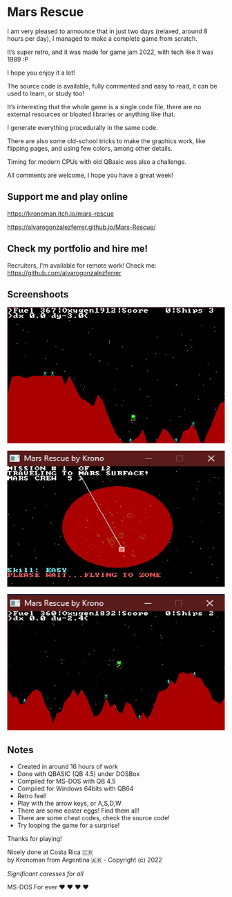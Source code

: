 # Mars Rescue

I am very pleased to announce that in just two days (relaxed, around 8 hours per day), I managed to make a complete game from scratch.

It’s super retro, and it was made for game jam 2022, with tech like it was 1989 :P

I hope you enjoy it a lot!

The source code is available, fully commented and easy to read, it can be used to learn, or study too!

It’s interesting that the whole game is a single code file, there are no external resources or bloated libraries or anything like that.

I generate everything procedurally in the same code.

There are also some old-school tricks to make the graphics work, like flipping pages, and using few colors, among other details.

Timing for modern CPUs with old QBasic was also a challenge.

All comments are welcome, I hope you have a great week!

## Support me and play online

https://kronoman.itch.io/mars-rescue

https://alvarogonzalezferrer.github.io/Mars-Rescue/

## Check my portfolio and hire me!

Recruiters, I'm available for remote work! Check me: https://github.com/alvarogonzalezferrer

## Screenshoots

![Screenshoot](/docs/01.jpg)

![Screenshoot](/docs/02.jpg)

![Screenshoot](/docs/03.jpg)

## Notes

- Created in around 16 hours of work
- Done with QBASIC (QB 4.5) under DOSBox
- Compiled for MS-DOS with QB 4.5
- Compiled for Windows 64bits with QB64 
- Retro feel!
- Play with the arrow keys, or A,S,D,W
- There are some easter eggs! Find them all!
- There are some cheat codes, check the source code!
- Try looping the game for a surprise!

Thanks for playing!

Nicely done at Costa Rica 🇨🇷  
by Kronoman from Argentina 🇦🇷  - Copyright (c) 2022

*Significant caresses for all*

MS-DOS For ever ❤️ ❤️ ❤️ ❤️ 

